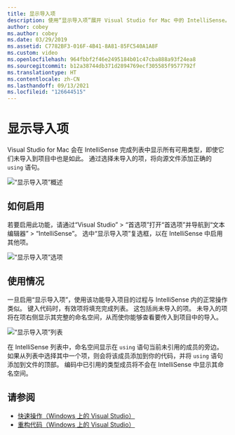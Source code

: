 ```yaml
---
title: 显示导入项
description: 使用“显示导入项”展开 Visual Studio for Mac 中的 IntelliSense。
author: cobey
ms.author: cobey
ms.date: 03/29/2019
ms.assetid: C7782BF3-016F-4B41-8A81-85FC540A1A8F
ms.custom: video
ms.openlocfilehash: 964fbbf2f46e2495184b01c47cba888a93f24ea8
ms.sourcegitcommit: b12a38744db371d2894769ecf305585f9577792f
ms.translationtype: HT
ms.contentlocale: zh-CN
ms.lasthandoff: 09/13/2021
ms.locfileid: "126644515"
---
```

# <a name="show-import-items"></a>显示导入项

Visual Studio for Mac 会在 IntelliSense 完成列表中显示所有可用类型，即使它们未导入到项目中也是如此。 通过选择未导入的项，将向源文件添加正确的 `using` 语句。

![“显示导入项”概述](media/importitems-overview.gif)

## <a name="how-to-enable"></a>如何启用

若要启用此功能，请通过“Visual Studio” > “首选项”打开“首选项”并导航到“文本编辑器” > “IntelliSense”。 选中“显示导入项”复选框，以在 IntelliSense 中启用其他项。

![“显示导入项”选项](media/show-import-items.png)

## <a name="usage"></a>使用情况

一旦启用“显示导入项”，使用该功能导入项目的过程与 IntelliSense 内的正常操作类似。 键入代码时，有效项将填充完成列表。 这包括尚未导入的项。 未导入的项将在项右侧显示其完整的命名空间，从而使你能够查看要传入到项目中的导入。

![“显示导入项”列表](media/show-import-items-list.png)

在 IntelliSense 列表中，命名空间显示在 `using` 语句当前未引用的成员的旁边。 如果从列表中选择其中一个项，则会将该成员添加到你的代码，并将 `using` 语句添加到文件的顶部。 编码中已引用的类型成员将不会在 IntelliSense 中显示其命名空间。

## <a name="see-also"></a>请参阅

- [快速操作（Windows 上的 Visual Studio）](/visualstudio/ide/quick-actions)
- [重构代码（Windows 上的 Visual Studio）](/visualstudio/ide/refactoring-in-visual-studio)
